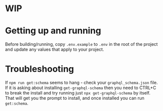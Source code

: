 # WIP

# Getting up and running

<!--TODO: the rest of this-->

Before building/running, copy `.env.example` to `.env` in the root of the project and update any values that apply to your project.

# Troubleshooting

If `npm run get:schema` seems to hang - check your `graphql_schema.json` file. If it is asking about installing `get-graphql-schema` then you need to CTRL+C to break the install and try running just `npx get-graphql-schema` by itself. That will get you the prompt to install, and once installed you can run `get:schema`.

